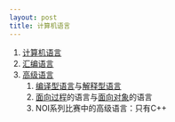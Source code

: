 ```yaml
---
layout: post
title: 计算机语言
---
```

<ol>
  <li><a href="https://baike.baidu.com/item/%E8%AE%A1%E7%AE%97%E6%9C%BA%E8%AF%AD%E8%A8%80/4456504" target="_blank">计算机语言</a></li>
  <li><a href="https://baike.baidu.com/item/%E6%B1%87%E7%BC%96%E8%AF%AD%E8%A8%80/61826" target="_blank">汇编语言</a></li>
  <li><a href="https://baike.baidu.com/item/%E9%AB%98%E7%BA%A7%E8%AF%AD%E8%A8%80/299113" target="_blank">高级语言</a>
    <ol>
      <li><a href="https://baike.baidu.com/item/%E7%BC%96%E8%AF%91%E5%9E%8B%E8%AF%AD%E8%A8%80?fromModule=lemma_search-box" target="_blank">编译型语言</a>与<a href="https://baike.baidu.com/item/%E8%A7%A3%E9%87%8A%E5%9E%8B%E8%AF%AD%E8%A8%80?fromModule=lemma_search-box" target="_blank">解释型语言</a></li>
      <li><a href="https://baike.baidu.com/item/%E9%9D%A2%E5%90%91%E8%BF%87%E7%A8%8B?fromModule=lemma_search-box" target="_blank">面向过程</a>的语言与<a href="https://baike.baidu.com/item/%E9%9D%A2%E5%90%91%E5%AF%B9%E8%B1%A1?fromModule=lemma_search-box" target="_blank">面向对象</a>的语言</li>
      <li>NOI系列比赛中的高级语言：只有C++</li>     
    </ol>
  </li>
</ol>
